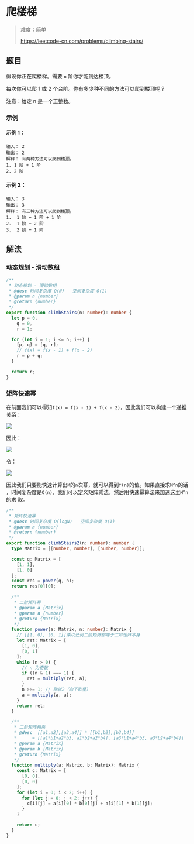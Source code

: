 # 爬楼梯

> 难度：简单
>
> https://leetcode-cn.com/problems/climbing-stairs/

## 题目

假设你正在爬楼梯。需要 `n` 阶你才能到达楼顶。

每次你可以爬 1 或 2 个台阶。你有多少种不同的方法可以爬到楼顶呢？

注意：给定 n 是一个正整数。

### 示例

#### 示例 1：

```
输入： 2
输出： 2
解释： 有两种方法可以爬到楼顶。
1. 1 阶 + 1 阶
2. 2 阶
```

#### 示例 2：

```
输入： 3
输出： 3
解释： 有三种方法可以爬到楼顶。
1.  1 阶 + 1 阶 + 1 阶
2.  1 阶 + 2 阶
3.  2 阶 + 1 阶
```

## 解法

### 动态规划 - 滑动数组

```typescript
/**
 * 动态规划 - 滑动数组
 * @desc 时间复杂度 O(N)   空间复杂度 O(1)
 * @param n {number}
 * @return {number}
 */
export function climbStairs(n: number): number {
  let p = 0,
    q = 0,
    r = 1;

  for (let i = 1; i <= n; i++) {
    [p, q] = [q, r];
    // f(x) = f(x - 1) + f(x - 2)
    r = p + q;
  }

  return r;
}
```

### 矩阵快速幂

在前面我们可以得知`f(x) = f(x - 1) + f(x - 2)`，因此我们可以构建一个递推关系：

<img src="http://latex.codecogs.com/svg.latex?\begin{bmatrix}1&1\\1&0\end{bmatrix}\begin{bmatrix}f(n)\\f(n-1)\end{bmatrix}=\begin{bmatrix}f(n)+f(n-1)\\f(n)\end{bmatrix}=\begin{bmatrix}f(n+1)\\f(n)\end{bmatrix}" />

因此：

<img src="http://latex.codecogs.com/svg.latex?\begin{bmatrix}f(n+1)\\f(n)\end{bmatrix}=\begin{bmatrix}1&1\\1&0\end{bmatrix}^n\begin{bmatrix}f(1)\\f(0)\end{bmatrix}" />

令：

<img src="http://latex.codecogs.com/svg.latex?M=\begin{bmatrix}1&1\\1&0\end{bmatrix}" />

因此我们只要能快速计算出`M`的`n`次幂，就可以得到`f(n)`的值。如果直接求`M^n`的话
，时间复杂度是`O(n)`，我们可以定义矩阵乘法，然后用快速幂算法来加速这里`M^n`的求
取。

```typescript
/**
 * 矩阵快速幂
 * @desc 时间复杂度 O(logN)   空间复杂度 O(1)
 * @param n {number}
 * @return {number}
 */
export function climbStairs2(n: number): number {
  type Matrix = [[number, number], [number, number]];

  const q: Matrix = [
    [1, 1],
    [1, 0]
  ];
  const res = power(q, n);
  return res[0][0];

  /**
   * 二阶矩阵幂
   * @param a {Matrix}
   * @param n {number}
   * @return {Matrix}
   */
  function power(a: Matrix, n: number): Matrix {
    // [[1, 0], [0, 1]]乘以任何二阶矩阵都等于二阶矩阵本身
    let ret: Matrix = [
      [1, 0],
      [0, 1]
    ];
    while (n > 0) {
      // n 为奇数
      if ((n & 1) === 1) {
        ret = multiply(ret, a);
      }
      n >>= 1; // 除以2（向下取整）
      a = multiply(a, a);
    }
    return ret;
  }

  /**
   * 二阶矩阵相乘
   * @desc  [[a1,a2],[a3,a4]] * [[b1,b2],[b3,b4]]
   *      = [[a1*b1+a2*b3, a1*b2+a2*b4], [a3*b1+a4*b3, a3*b2+a4*b4]]
   * @param a {Matrix}
   * @param b {Matrix}
   * @return {Matrix}
   */
  function multiply(a: Matrix, b: Matrix): Matrix {
    const c: Matrix = [
      [0, 0],
      [0, 0]
    ];
    for (let i = 0; i < 2; i++) {
      for (let j = 0; j < 2; j++) {
        c[i][j] = a[i][0] * b[0][j] + a[i][1] * b[1][j];
      }
    }

    return c;
  }
}
```
